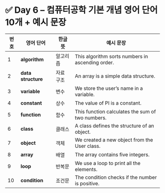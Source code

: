 # ✅ Day 6 – 컴퓨터공학 기본 개념 영어 단어 10개 + 예시 문장

| 번호 | 영어 단어          | 한글 뜻   | 예시 문장                                        |
| ---- | ------------------ | --------- | ------------------------------------------------ |
| 1    | **algorithm**      | 알고리즘  | This algorithm sorts numbers in ascending order. |
| 2    | **data structure** | 자료 구조 | An array is a simple data structure.             |
| 3    | **variable**       | 변수      | We store the user’s name in a variable.          |
| 4    | **constant**       | 상수      | The value of PI is a constant.                   |
| 5    | **function**       | 함수      | This function calculates the sum of two numbers. |
| 6    | **class**          | 클래스    | A class defines the structure of an object.      |
| 7    | **object**         | 객체      | We created a new object from the User class.     |
| 8    | **array**          | 배열      | The array contains five integers.                |
| 9    | **loop**           | 반복문    | We use a loop to print all the elements.         |
| 10   | **condition**      | 조건문    | The condition checks if the number is positive.  |
